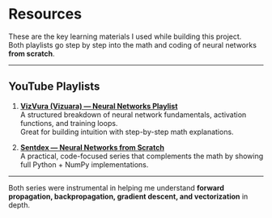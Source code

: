 #  Resources

These are the key learning materials I used while building this project.  
Both playlists go step by step into the math and coding of neural networks **from scratch**.

---

##  YouTube Playlists

1. **[VizVura (Vizuara) — Neural Networks Playlist](https://www.youtube.com/playlist?list=PLPTV0NXA_ZSj6tNyn_UadmUeU3Q3oR-hu)**  
   A structured breakdown of neural network fundamentals, activation functions, and training loops.  
   Great for building intuition with step-by-step math explanations.

2. **[Sentdex — Neural Networks from Scratch](https://www.youtube.com/playlist?list=PLQVvvaa0QuDcjD5BAw2DxE6OF2tius3V3)**  
   A practical, code-focused series that complements the math by showing full Python + NumPy implementations.  

---

 Both series were instrumental in helping me understand **forward propagation, backpropagation, gradient descent, and vectorization** in depth.
